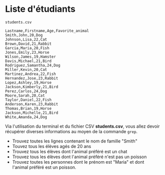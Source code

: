 # Liste d'étudiants

`students.csv`
```csv
Lastname,Firstname,Age,Favorite_animal
Smith,John,20,Dog
Johnson,Lisa,22,Cat
Brown,David,21,Rabbit
Garcia,Maria,20,Fish
Jones,Emily,23,Horse
Wilson,James,19,Hamster
Davis,Michael,21,Bird
Rodriguez,Samantha,24,Dog
Miller,Kevin,20,Cat
Martinez,Andrea,22,Fish
Hernandez,Jose,23,Rabbit
Lopez,Ashley,19,Horse
Jackson,Kimberly,21,Bird
Perez,Carlos,24,Dog
Moore,Sarah,20,Cat
Taylor,Daniel,22,Fish
Anderson,Karen,23,Rabbit
Thomas,Brian,19,Horse
Jackson,Michelle,21,Bird
White,Amanda,24,Dog
```

Via l'utilisation du terminal et du fichier CSV **students.csv**, vous allez devoir récupérer diverses informations au moyen de la commande `grep`.

* Trouvez toutes les lignes contenant le nom de famille "Smith"
* Touvez tous les élèves agés de 20 ans
* Trouvez tous les élèves dont l'animal préféré est un chat
* Trouvez tous les élèves dont l'animal préféré n'est pas un poisson
* Trouvez toutes les personnes dont le prénom est "Maria" et dont l'animal préféré est un poisson.